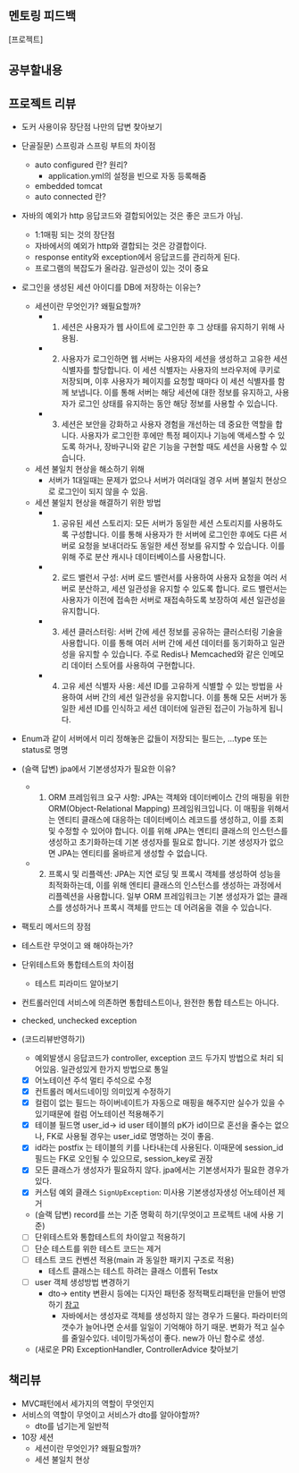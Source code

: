 ## 멘토링 피드백

[프로젝트]

## 공부할내용

## 프로젝트 리뷰
- 도커 사용이유 장단점 나만의 답변 찾아보기
- 단골질문) 스프링과 스프링 부트의 차이점
  - auto configured 란? 원리?
    - application.yml의 설정을 빈으로 자동 등록해줌
  - embedded tomcat
  - auto connected 란?
- 자바의 예외가 http 응답코드와 결합되어있는 것은 좋은 코드가 아님. 
  - 1:1매핑 되는 것의 장단점
  - 자바에서의 예외가 http와 결합되는 것은 강결합이다.
  - response entity와 exception에서 응답코드를 관리하게 된다.
  - 프로그램의 복잡도가 올라감. 일관성이 있는 것이 중요
- 로그인을 생성된 세션 아이디를 DB에 저장하는 이유는?
  - 세션이란 무엇인가? 왜필요할까?
    - 1. 세션은 사용자가 웹 사이트에 로그인한 후 그 상태를 유지하기 위해 사용됨.
    - 2. 사용자가 로그인하면 웹 서버는 사용자의 세션을 생성하고 고유한 세션 식별자를 할당합니다. 이 세션 식별자는 사용자의 브라우저에 쿠키로 저장되며, 이후 사용자가 페이지를 요청할 때마다 이 세션 식별자를 함께 보냅니다. 이를 통해 서버는 해당 세션에 대한 정보를 유지하고, 사용자가 로그인 상태를 유지하는 동안 해당 정보를 사용할 수 있습니다. 
    - 3. 세션은 보안을 강화하고 사용자 경험을 개선하는 데 중요한 역할을 합니다. 사용자가 로그인한 후에만 특정 페이지나 기능에 액세스할 수 있도록 하거나, 장바구니와 같은 기능을 구현할 때도 세션을 사용할 수 있습니다.
  - 세션 불일치 현상을 해소하기 위해
    - 서버가 1대일때는 문제가 없으나 서버가 여러대일 경우 서버 불일치 현상으로 로그인이 되지 않을 수 있음.
  - 세션 불일치 현상을 해결하기 위한 방법
    - 1. 공유된 세션 스토리지: 모든 서버가 동일한 세션 스토리지를 사용하도록 구성합니다. 이를 통해 사용자가 한 서버에 로그인한 후에도 다른 서버로 요청을 보내더라도 동일한 세션 정보를 유지할 수 있습니다. 이를 위해 주로 분산 캐시나 데이터베이스를 사용합니다.
    - 2. 로드 밸런서 구성: 서버 로드 밸런서를 사용하여 사용자 요청을 여러 서버로 분산하고, 세션 일관성을 유지할 수 있도록 합니다. 로드 밸런서는 사용자가 이전에 접속한 서버로 재접속하도록 보장하여 세션 일관성을 유지합니다.
    - 3. 세션 클러스터링: 서버 간에 세션 정보를 공유하는 클러스터링 기술을 사용합니다. 이를 통해 여러 서버 간에 세션 데이터를 동기화하고 일관성을 유지할 수 있습니다. 주로 Redis나 Memcached와 같은 인메모리 데이터 스토어를 사용하여 구현합니다.
    - 4. 고유 세션 식별자 사용: 세션 ID를 고유하게 식별할 수 있는 방법을 사용하여 서버 간의 세션 일관성을 유지합니다. 이를 통해 모든 서버가 동일한 세션 ID를 인식하고 세션 데이터에 일관된 접근이 가능하게 됩니다.
- Enum과 같이 서버에서 미리 정해놓은 값들이 저장되는 필드는, ...type 또는 status로 명명
- (슬랙 답변) jpa에서 기본생성자가 필요한 이유?
  - 1. ORM 프레임워크 요구 사항: JPA는 객체와 데이터베이스 간의 매핑을 위한 ORM(Object-Relational Mapping) 프레임워크입니다. 이 매핑을 위해서는 엔티티 클래스에 대응하는 데이터베이스 레코드를 생성하고, 이를 조회 및 수정할 수 있어야 합니다. 이를 위해 JPA는 엔티티 클래스의 인스턴스를 생성하고 초기화하는데 기본 생성자를 필요로 합니다. 기본 생성자가 없으면 JPA는 엔티티를 올바르게 생성할 수 없습니다.
  - 2. 프록시 및 리플렉션: JPA는 지연 로딩 및 프록시 객체를 생성하여 성능을 최적화하는데, 이를 위해 엔티티 클래스의 인스턴스를 생성하는 과정에서 리플렉션을 사용합니다. 일부 ORM 프레임워크는 기본 생성자가 없는 클래스를 생성하거나 프록시 객체를 만드는 데 어려움을 겪을 수 있습니다.
- 팩토리 메서드의 장점
- 테스트란 무엇이고 왜 해야하는가?
- 단위테스트와 통합테스트의 차이점
  - 테스트 피라미드 알아보기
- 컨트롤러인데 서비스에 의존하면 통합테스트이나, 완전한 통합 테스트는 아니다.
- checked, unchecked exception

- (코드리뷰반영하기)
  - 예외발생시 응답코드가 controller, exception 코드 두가지 방법으로 처리 되어있음. 일관성있게 한가지 방법으로 통일
  - [x] 어노테이션 주석 멀티 주석으로 수정
  - [x] 컨트롤러 메서드네이밍 의미있게 수정하기
  - [x] 컬럼이 없는 필드는 하이버네이트가 자동으로 매핑을 해주지만 실수가 있을 수 있기때문에 컬럼 어노테이션 적용해주기
  - [x] 테이블 필드명 user_id-> id user 테이블의 pK가 id이므로 혼선을 줄수는 없으나, FK로 사용될 경우는 user_id로 명명하는 것이 좋음.
  - [x] id라는 postfix 는 테이블의 키를 나타내는데 사용된다. 이때문에 session_id 필드는 FK로 오인될 수 있으므로, session_key로 권장
  - [x] 모든 클래스가 생성자가 필요하지 않다. jpa에서는 기본생서자가 필요한 경우가 있다.
  - [x] 커스텀 예외 클래스 `SignUpException`: 미사용 기본생성자생성 어노테이션 제거
  - (슬랙 답변) record를 쓰는 기준 명확히 하기(무엇이고 프로젝트 내에 사용 기준)
  - [ ] 단위테스트와 통합테스트의 차이알고 적용하기
  - [ ] 단순 테스트를 위한 테스트 코드는 제거
  - [ ] 테스트 코드 컨벤션 적용(main 과 동일한 패키지 구조로 적용)
    - 테스트 클래스는 테스트 하려는 클래스 이름뒤 Testx
  - [ ] user 객체 생성방법 변경하기 
    - dto-> entity 변환시 등에는 디자인 패턴중 정적팩토리패턴을 만들어 반영하기 [참고](https://inpa.tistory.com/entry/GOF-%F0%9F%92%A0-%EC%A0%95%EC%A0%81-%ED%8C%A9%ED%86%A0%EB%A6%AC-%EB%A9%94%EC%84%9C%EB%93%9C-%EC%83%9D%EC%84%B1%EC%9E%90-%EB%8C%80%EC%8B%A0-%EC%82%AC%EC%9A%A9%ED%95%98%EC%9E%90)
      - 자바에서는 생성자로 객체를 생성하지 않는 경우가 드물다. 파라미터의 갯수가 늘어나면 순서를 일일이 기억해야 하기 때문. 변화가 적고 실수를 줄일수있다. 네이밍가독성이 좋다. new가 아닌 함수로 생성.
  - (새로운 PR) ExceptionHandler, ControllerAdvice 찾아보기

## 책리뷰
- MVC패턴에서 세가지의 역할이 무엇인지
- 서비스의 역할이 무엇이고 서비스가 dto를 알아야할까?
  - dto를 넘기는게 일반적
- 10장 세션
  - 세션이란 무엇인가? 왜필요할까?
  - 세션 불일치 현상

